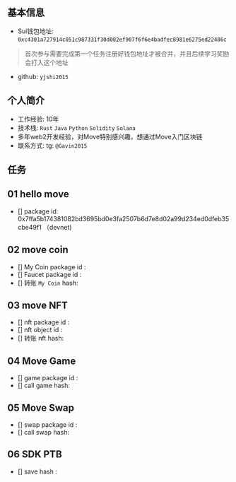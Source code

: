 ## 基本信息
- Sui钱包地址: `0xc4301a727914c051c987331f30d002ef907f6f6e4badfec8981e6275ed22486c`
> 首次参与需要完成第一个任务注册好钱包地址才被合并，并且后续学习奖励会打入这个地址
- github: `yjshi2015`

## 个人简介
- 工作经验: 10年
- 技术栈: `Rust` `Java` `Python` `Solidity` `Solana`
- 多年web2开发经验，对Move特别感兴趣，想通过Move入门区块链
- 联系方式: tg: `@Gavin2015` 

## 任务

##   01 hello move  
- [] package id: 0x7ffa5b174381082bd3695bd0e3fa2507b6d7e8d02a99d234ed0dfeb35cbe49f1 （devnet)

##   02 move coin
- [] My Coin package id : 
- [] Faucet package id : 
- [] 转账 `My Coin` hash:

##   03 move NFT
- [] nft package id :
- [] nft object id : 
- [] 转账 nft  hash:

##   04 Move Game
- [] game package id :
- [] call game hash:

##   05 Move Swap
- [] swap package id :
- [] call swap hash:

##   06 SDK PTB
- [] save hash :
